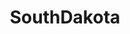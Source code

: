 ---
title: SouthDakota
crosslinks:
- twinpeaks
- funny
- AmericanPlantSwap
- technology
- siouxfalls
- Serendipity
---